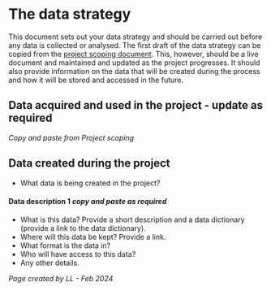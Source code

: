 # The data strategy

This document sets out your data strategy and should be carried out before any data is collected or analysed. The first draft of the data strategy can be copied from the [project scoping document](/docs/0.ProjectManagement/ProjectScoping.md). This, however, should be a live document and maintained and updated as the project progresses. It should also provide information on the data that will be created during the process and how it will be stored and accessed in the future. 

## Data acquired and used in the project - update as required 

*Copy and paste from Project scoping*


## Data created during the project

* What data is being created in the project? 

#### Data description 1 *copy and paste as required* 
* What is this data? Provide a short description and a data dictionary (provide a link to the data dictionary).
* Where will this data be kept? Provide a link.
* What format is the data in? 
* Who will have access to this data? 
* Any other details.

 *Page created by LL - Feb 2024*